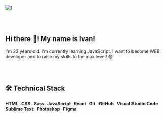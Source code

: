![1](https://user-images.githubusercontent.com/75698396/142399316-1bb7b3bc-ca85-4f9b-8ee6-4e5633f08d21.jpg)




</br>
</br>


 ## Hi there 👋! My name is Ivan!
 I'm 33 years old. I'm currently learning JavaScript. I want to become WEB developer and to raise my skills to the max level!
 😎
 
</br>
</br>

## 🛠 Technical Stack

#### HTML &nbsp; CSS &nbsp; Sass &nbsp; JavaScript &nbsp; React &nbsp; Git &nbsp; GitHub &nbsp; Visual Studio Code &nbsp; Sublime Text &nbsp; Photoshop &nbsp; Figma




